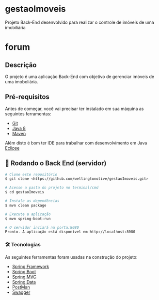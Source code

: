 # gestaoImoveis
Projeto Back-End desenvolvido para realizar o controle de imóveis de uma imobiliária

# forum

## Descrição
O projeto é uma aplicação Back-End com objetivo de gerenciar imóveis de uma imoboliária. 

## Pré-requisitos

Antes de começar, você vai precisar ter instalado em sua máquina as seguintes ferramentas:
  - [Git](https://git-scm.com) 
  - [Java 8](https://www.java.com/pt-BR/download/ie_manual.jsp?locale=pt_BR)
  - [Maven](https://maven.apache.org/download.cgi)
  
Além disto é bom ter IDE para trabalhar com desenvolvimento em Java [Eclipse](https://www.eclipse.org/downloads/)

## 🎲 Rodando o Back End (servidor)

```bash
# Clone este repositório
$ git clone <https://github.com/wellingtonolive/gestaoImoveis.git>

# Acesse a pasta do projeto no terminal/cmd
$ cd gestaoImoveis

# Instale as dependências
$ mvn clean package

# Execute a aplicação 
$ mvn spring-boot:run

# O servidor inciará na porta:8080
Pronto. A aplicação está disponível em http://localhost:8080
```

### 🛠 Tecnologias

As seguintes ferramentas foram usadas na construção do projeto:

- [Spring Framework](https://spring.io/projects/spring-framework)
- [Spring Boot](https://spring.io/projects/spring-boot)
- [Spring MVC](https://docs.spring.io/spring-framework/docs/current/reference/html/web.html#mvc)
- [Spring Data](https://spring.io/projects/spring-data)
- [PostMan](https://www.postman.com/)
- [Swagger](https://swagger.io/)


